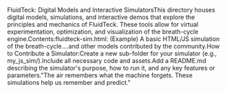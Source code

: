 FluidTeck: Digital Models and Interactive SimulatorsThis directory houses digital models, simulations, and interactive demos that explore the principles and mechanics of FluidTeck. These tools allow for virtual experimentation, optimization, and visualization of the breath-cycle engine.Contents:fluidteck-sim.html: (Example) A basic HTML/JS simulation of the breath-cycle....and other models contributed by the community.How to Contribute a Simulator:Create a new sub-folder for your simulator (e.g., my_js_sim/).Include all necessary code and assets.Add a README.md describing the simulator's purpose, how to run it, and any key features or parameters."The air remembers what the machine forgets. These simulations help us remember and predict."
